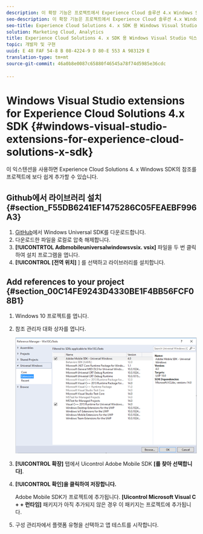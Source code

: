 ```yaml
---
description: 이 확장 기능은 프로젝트에서 Experience Cloud 솔루션 4.x Windows SDK의 참조를 더욱 쉽게 추가할 수 있는 방법을 제공합니다.
seo-description: 이 확장 기능은 프로젝트에서 Experience Cloud 솔루션 4.x Windows SDK의 참조를 더욱 쉽게 추가할 수 있는 방법을 제공합니다.
seo-title: Experience Cloud Solutions 4. x SDK 용 Windows Visual Studio 익스텐션
solution: Marketing Cloud, Analytics
title: Experience Cloud Solutions 4. x SDK 용 Windows Visual Studio 익스텐션
topic: 개발자 및 구현
uuid: E 48 FAF 54-8 B 08-4224-9 D 80-E 553 A 983129 E
translation-type: tm+mt
source-git-commit: 46a0b8e0087c65880f46545a78f74d5985e36cdc

---
```



# Windows Visual Studio extensions for Experience Cloud Solutions 4.x SDK {#windows-visual-studio-extensions-for-experience-cloud-solutions-x-sdk}

이 익스텐션을 사용하면 Experience Cloud Solutions 4. x Windows SDK의 참조를 프로젝트에 보다 쉽게 추가할 수 있습니다.

## Github에서 라이브러리 설치 {#section_F55DB6241EF1475286C05FEAEBF996A3}

1. [GitHub](https://github.com/Adobe-Marketing-Cloud/mobile-services/releases)에서 Windows Universal SDK를 다운로드합니다.
1. 다운로드한 파일을 로컬로 압축 해제합니다.
1. **[!UICONTRTOL Adbmobileuniversalwindowsvsix. vsix]** 파일을 두 번 클릭하여 설치 프로그램을 엽니다.
1. **[!UICONTROL [전역 위치]** ] 를 선택하고 라이브러리를 설치합니다.

## Add references to your project {#section_00C14FE9243D4330BE1F4BB56FCF08B1}

1. Windows 10 프로젝트를 엽니다.
1. 참조 관리자 대화 상자를 엽니다.

   ![](assets/ref_manager.png)

1. **[!UICONTROL 확장]** 탭에서 Uicontrol Adobe Mobile SDK **[를 찾아 선택합니다]**.
1. **[!UICONTROL 확인]을 클릭하여 저장합니다.**

   Adobe Mobile SDK가 프로젝트에 추가됩니다. **[Uicontrol Microsoft Visual C + + 런타임]** 패키지가 아직 추가되지 않은 경우 이 패키지는 프로젝트에 추가됩니다.

1. 구성 관리자에서 플랫폼 유형을 선택하고 앱 테스트를 시작합니다.

